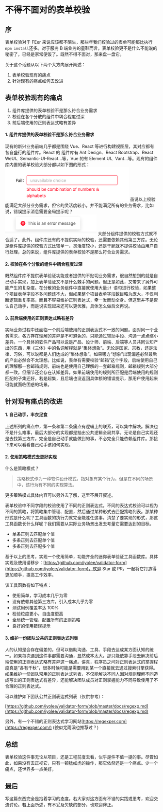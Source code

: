 # 不得不面对的表单校验

## 序

表单校验对于 FEer 来说应该都不陌生，那些年我们校验过的表单可能都比执行```npm install```还多。对于服务 B 端业务的童鞋而言，表单校验更不是什么不能说的秘密了，已经是家常便饭了。既然不得不面对，那来盘一盘它。

关于这个话题从以下两个大方向展开阐述：
1. 表单校验现有的痛点
2. 针对现有的痛点如何去改进

## 表单校验现有的痛点
1. 组件库提供的表单校验不是那么符合业务需求
2. 校验在各个分散的组件中耦合程度过深
3. 前后端使用的正则表达式略有差异

#### 1. 组件库提供的表单校验不是那么符合业务需求
现有的新兴业务前端几乎都是围绕 Vue、React 等进行构建视图层，其对应都有各自盛行的组件库。React 的 组件库有 Ant Design、React Bootstrap、React WeUI、Semantic-UI-React...等，Vue 的有 Element UI、Vant...等。现有的组件库内置的表单校验大部分都以如下图的形式：
![form check style](./images/image1-form.png)
虽说以上校验能满足大部分业务需求，但它的灵活度较小，并不能满足所有的业务需求，比如说，错误提示消息需要全局提示呢？
![check message](./images/image2-check-message.png)
大部分组件提供的校验方式就不合适了。此外，组件库还有的不提供实际的校验，还需要依赖其他第三方库。无论是组件库提供的校验方式比较单一，灵活度较小，还是干脆就不提供校验由用户自行处理，总的来说，组件库提供的表单校验不是那么符合业务需求。

#### 2. 校验在各个分散的组件中耦合程度过深
既然组件库不提供表单验证功能或者提供的不贴切业务需求，很自然想到的就是自己动手实现，加上表单验证又不是什么棘手的问题。但正是如此，又带来了另外可能产生的复杂度。在分散的业务组件中直接就使用大量```if ```语句进行校验，如果整个项目表单字段不多问题还不大，但如果整个项目表单字段数目略为庞大，不仅判断逻辑重复率高，而且不容易维护正则表达式，牵一发而动全身。但这里并不是否认自己动手，而是说实现起来还可以更优雅，具体怎么做后文再说。

#### 3. 前后端使用的正则表达式略有差异
实际业务过程中还面临一个前后端使用的正则表达式不一致的问题。面对同一个业务需求，各方存在理解的差异是不可避免的，只能通过辅助手段、沟通一点点缩小差异。一个具体的软件产品可以说是产品、设计师、前端、后端等人员共同认知产出的东西，用《三体》中的名词解释就是“集体想象”。⽆论是国家、宗教，还是法律、习俗，可以说都是⼈们达成的“集体想象”。如果哪方“想象”出现偏差必然最后的产出必然会不太理想。比如说，表单有需要校验“邮箱”这个字段，后端使用自己的理解那一套邮箱规则，前端也是使用自己理解的一套邮箱规则，邮箱规则大部分都一致，但细节还会存在认知差异，如果前端使用的规则所匹配是后端使用的规则匹配的子集还好，若是超集，且后端也没返回具体额的错误提示，那用户使用起来可能就面临困惑的场景。

## 针对现有痛点的改进

#### 1. 自己动手，丰衣足食
上述所列的痛点中，第一条和第二条痛点有逻辑上的联系，可以集中解决。解决也不是什么难事，最后大部分的实现都是抽出公共逻辑全局共享。无论是自己实现还是去找第三方库，完全是自己动手就能做到的事，不必完全只能依赖组件库。那接下来可以看看自己动手该如何实现。

#### 2. 使用策略模式去更好实现
什么是策略模式？
> 策略模式作为一种软件设计模式，指对象有某个行为，但是在不同的场景中，该行为有不同的实现算法。

更多策略模式具体内容可以另外去了解，这里不展开叙述。

表单校验中不同字段的校验使用了不同的正则表达式，不同的表达式校验可以视为不同的策略，将策略集中管理、配置，然后通过某种形式去匹配策略列表。那某种形式是什么呢？工具函数的执行力就完全能胜任这事。清楚了要实现的形式，那这工具函数长什么样呢？我们需要从实际业务场景出发去考量它需要达到的目标。

- 单条正则去匹配单个值
- 多条正则去匹配单个值
- 多条正则去匹配多个值

基于以上的思考，实现一个使用简单，功能齐全的迷你表单验证工具函数库。具体实现及使用请移步：[https://github.com/iyolee/validator-form](https://github.com/iyolee/validator-form)，欢迎 Star 或 PR，一起将它打造得更加顺手，提高工作效率。

该工具函数有如下特点：
- 使用简单，学习成本几乎为零
- 没有依赖其他第三方库，引入成本几乎为零
- 测试用例覆盖率达 100%
- 检验粒度更小，自由度更高
- 全局统一管理、配置所有的正则策略
- 良好的使用错误提示

#### 3. 维护一份团队公共的正则表达式列表
人的认知是会存在偏差的，但可以借助沟通、工具、手段去达成某方面认知的统一。如果每次遇到这件事都需要沟通，显然成本太大，那只能依靠手段去解决前后端使用的正则表达式略有差异这一痛点。讲真，程序员之间对正则表达式的掌握程度真是“各有千秋”，很多时候可能是需要用到某一个直接就去通过搜索引擎获得。如果维护一份团队常用的正则表达式列表，不仅能解决不同人因对规则理解不同造成写出的正则表达式有差异，还能解决团队成员对正则掌握能力不同导致使用了不合理的正则表达式。

可以维护如下团队公共正则表达式列表（仅供参考）：

[https://github.com/iyolee/validator-form/blob/master/docs/regexp.md](https://github.com/iyolee/validator-form/blob/master/docs/regexp.md)

另外，有一个不错的正则表达式学习网站[https://regexper.com](https://regexper.com/) (貌似尤雨溪也推荐过？)

## 总结
表单校验这件事无论从项目，还是工程前度去看，似乎是件不值一提的事。尽管如此，如果没有去正视它，只有一顿猛如虎的操作，那它依然还是一个痛点。少一个痛点，还世界多一点美好。

## 最后
写这篇东西完全是抱着学习的态度，若大家对这方面有不错的实践或思考，欢迎交流讨论。若上面所述，有不妥及欠缺的部分，也欢迎斧正。